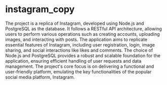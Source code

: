 # instagram_copy
The project is a replica of Instagram, developed using Node.js and PostgreSQL as the database. It follows a RESTful API architecture, allowing users to perform various operations such as creating accounts, uploading images, and interacting with posts. The application aims to replicate essential features of Instagram, including user registration, login, image sharing, and social interactions like likes and comments. The choice of Node.js and PostgreSQL provides a robust and scalable foundation for the application, ensuring efficient handling of user requests and data management. The project's core focus is on delivering a functional and user-friendly platform, emulating the key functionalities of the popular social media platform, Instagram.
